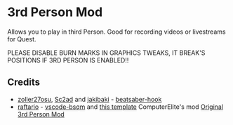 # 3rd Person Mod

Allows you to play in third Person.
Good for recording videos or livestreams for Quest.

PLEASE DISABLE BURN MARKS IN GRAPHICS TWEAKS, IT BREAK'S POSITIONS IF 3RD PERSON IS ENABLED!!

## Credits

* [zoller27osu](https://github.com/zoller27osu), [Sc2ad](https://github.com/Sc2ad) and [jakibaki](https://github.com/jakibaki) - [beatsaber-hook](https://github.com/sc2ad/beatsaber-hook)
* [raftario](https://github.com/raftario) - [vscode-bsqm](https://github.com/raftario/vscode-bsqm) and [this template](https://github.com/raftario/bmbf-mod-template) ComputerElite's mod [Original 3rd Person Mod](https://github.com/ComputerElite/play3rdper)
